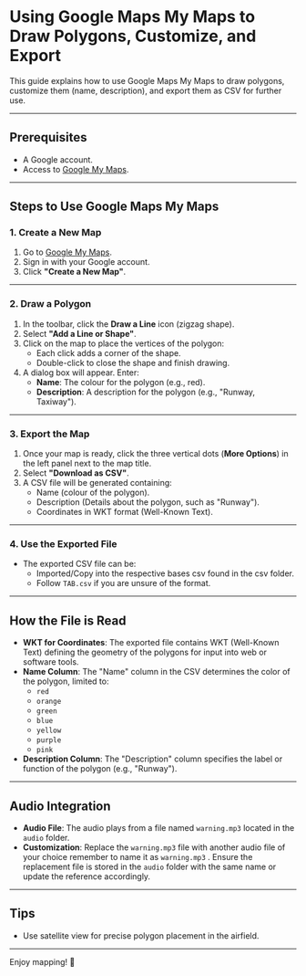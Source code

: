 # Using Google Maps My Maps to Draw Polygons, Customize, and Export

This guide explains how to use Google Maps My Maps to draw polygons, customize them (name, description), and export them as CSV for further use.

---

## Prerequisites
- A Google account.
- Access to [Google My Maps](https://www.google.com/mymaps).

---

## Steps to Use Google Maps My Maps

### 1. **Create a New Map**
1. Go to [Google My Maps](https://www.google.com/mymaps).
2. Sign in with your Google account.
3. Click **"Create a New Map"**.

---

### 2. **Draw a Polygon**
1. In the toolbar, click the **Draw a Line** icon (zigzag shape).
2. Select **"Add a Line or Shape"**.
3. Click on the map to place the vertices of the polygon:
   - Each click adds a corner of the shape.
   - Double-click to close the shape and finish drawing.
4. A dialog box will appear. Enter:
   - **Name**: The colour for the polygon (e.g., red).
   - **Description**: A description for the polygon (e.g., "Runway, Taxiway").

---

### 3. **Export the Map**
1. Once your map is ready, click the three vertical dots (**More Options**) in the left panel next to the map title.
2. Select **"Download as CSV"**.
3. A CSV file will be generated containing:
   - Name (colour of the polygon).
   - Description (Details about the polygon, such as "Runway").
   - Coordinates in WKT format (Well-Known Text).

---

### 4. **Use the Exported File**
- The exported CSV file can be:
  - Imported/Copy into the respective bases csv found in the csv folder.
  - Follow `TAB.csv` if you are unsure of the format.

---

## How the File is Read
- **WKT for Coordinates**: The exported file contains WKT (Well-Known Text) defining the geometry of the polygons for input into web or software tools.
- **Name Column**: The "Name" column in the CSV determines the color of the polygon, limited to:
  - `red`
  - `orange`
  - `green`
  - `blue`
  - `yellow`
  - `purple`
  - `pink`
- **Description Column**: The "Description" column specifies the label or function of the polygon (e.g., "Runway").

---

## Audio Integration
- **Audio File**: The audio plays from a file named `warning.mp3` located in the `audio` folder.
- **Customization**: Replace the `warning.mp3` file with another audio file of your choice remember to name it as `warning.mp3` . Ensure the replacement file is stored in the `audio` folder with the same name or update the reference accordingly.

---

## Tips
- Use satellite view for precise polygon placement in the airfield.

---

Enjoy mapping! 🚀
